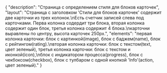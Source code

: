 {
"description": "Страница с определением стиля для блоков карточек",
"layout": "Страница с заголовком 'Стили для блоков карточек'  содержит две карточки из трех колонок.\nЕсть счетчик записей слева под карточками. Перва колонка содердит три блока, вторая колонка содержит один блок, третья колонка содержит 4 блока.\nкарточни выравлены по центру, высота карточек 250px.",
"elements": "первая колонка карточки: блок с картинкой(image), блок с баджем(name), блок с рейтингом(rating).\nвторая колонка карточки: блок с текстом(text, цвет зеленый), третья колонка карточки: блок с текстом и иконкой(icon),\nблок с индикатором процесса(progress), блок с чекбоксом(checkbox), блок с тулбаром с одной кнопкой 'Info'(action, цвет зеленый)."
}